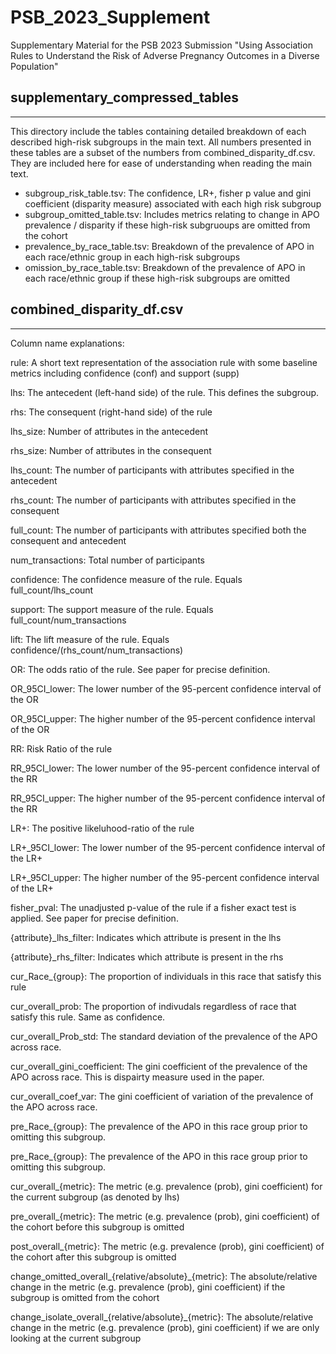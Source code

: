 # PSB_2023_Supplement

Supplementary Material for the PSB 2023 Submission "Using Association Rules to Understand the Risk of Adverse Pregnancy
Outcomes in a Diverse Population"

## supplementary_compressed_tables
---
This directory include the tables containing detailed breakdown of each described high-risk subgroups in the main text. All numbers presented in these tables are a subset of the numbers from combined_disparity_df.csv. They are included here for ease of understanding when reading the main text.

- subgroup_risk_table.tsv: The confidence, LR+, fisher p value and gini coefficient (disparity measure) associated with each high risk subgroup
- subgroup_omitted_table.tsv: Includes metrics relating to change in APO prevalence / disparity if these high-risk subgruoups are omitted from the cohort
- prevalence_by_race_table.tsv: Breakdown of the prevalence of APO in each race/ethnic group in each high-risk subgroups
- omission_by_race_table.tsv: Breakdown of the prevalence of APO in each race/ethnic group if these high-risk subgroups are omitted


## combined_disparity_df.csv
---

Column name explanations:

rule: A short text representation of the association rule with some baseline metrics including confidence (conf) and support (supp)

lhs: The antecedent (left-hand side) of the rule. This defines the subgroup.

rhs: The consequent (right-hand side) of the rule

lhs_size: Number of attributes in the antecedent

rhs_size: Number of attributes in the consequent

lhs_count: The number of participants with attributes specified in the antecedent

rhs_count: The number of participants with attributes specified in the consequent

full_count: The number of participants with attributes specified both the consequent and antecedent

num_transactions: Total number of participants

confidence: The confidence measure of the rule. Equals full_count/lhs_count

support: The support measure of the rule. Equals full_count/num_transactions

lift: The lift measure of the rule. Equals confidence/(rhs_count/num_transactions)

OR: The odds ratio of the rule. See paper for precise definition.

OR_95CI_lower: The lower number of the 95-percent confidence interval of the OR

OR_95CI_upper: The higher number of the 95-percent confidence interval of the OR

RR: Risk Ratio of the rule

RR_95CI_lower: The lower number of the 95-percent confidence interval of the RR

RR_95CI_upper: The higher number of the 95-percent confidence interval of the RR

LR+: The positive likeluhood-ratio of the rule

LR+_95CI_lower: The lower number of the 95-percent confidence interval of the LR+

LR+_95CI_upper: The higher number of the 95-percent confidence interval of the LR+

fisher_pval: The unadjusted p-value of the rule if a fisher exact test is applied. See paper for precise definition.

{attribute}_lhs_filter: Indicates which attribute is present in the lhs

{attribute}_rhs_filter: Indicates which attribute is present in the rhs

cur_Race_{group}: The proportion of individuals in this race that satisfy this rule

cur_overall_prob: The proportion of indivudals regardless of race that satisfy this rule. Same as confidence.

cur_overall_Prob_std: The standard deviation of the prevalence of the APO across race.

cur_overall_gini_coefficient: The gini coefficient of the prevalence of the APO across race. This is dispairty measure used in the paper.

cur_overall_coef_var: The gini coefficient of variation of the prevalence of the APO across race. 

pre_Race_{group}: The prevalence of the APO in this race group prior to omitting this subgroup.

pre_Race_{group}: The prevalence of the APO in this race group prior to omitting this subgroup.

cur_overall_{metric}: The metric (e.g. prevalence (prob), gini coefficient) for the current subgroup (as denoted by lhs)

pre_overall_{metric}: The metric (e.g. prevalence (prob), gini coefficient) of the cohort before this subgroup is omitted

post_overall_{metric}: The metric (e.g. prevalence (prob), gini coefficient) of the cohort after this subgroup is omitted

change_omitted_overall_{relative/absolute}_{metric}: The absolute/relative change in the metric (e.g. prevalence (prob), gini coefficient) if the subgroup is omitted from the cohort

change_isolate_overall_{relative/absolute}_{metric}: The absolute/relative change in the metric (e.g. prevalence (prob), gini coefficient) if we are only looking at the current subgroup

